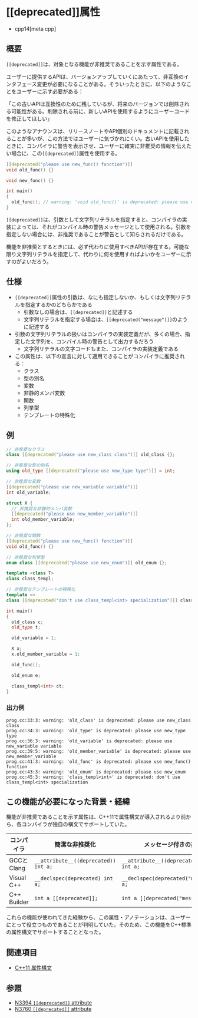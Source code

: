 # [[deprecated]]属性
* cpp14[meta cpp]

## 概要
`[[deprecated]]`は、対象となる機能が非推奨であることを示す属性である。

ユーザーに提供するAPIは、バージョンアップしていくにあたって、非互換のインタフェース変更が必要になることがある。そういったときに、以下のようなことをユーザーに示す必要がある：

「この古いAPIは互換性のために残しているが、将来のバージョンでは削除される可能性がある。削除される前に、新しいAPIを使用するようにユーザーコードを修正してほしい」

このようなアナウンスは、リリースノートやAPI個別のドキュメントに記載されることが多いが、この方法ではユーザーに気づかれにくい。古いAPIを使用したときに、コンパイラに警告を表示させ、ユーザーに確実に非推奨の情報を伝えたい場合に、この`[[deprecated]]`属性を使用する。

```cpp
[[deprecated("please use new_func() function")]]
void old_func() {}

void new_func() {}

int main()
{
  old_func(); // warning: 'void old_func()' is deprecated: please use new_func() function
}
```

`[[deprecated]]`は、引数として文字列リテラルを指定すると、コンパイラの実装によっては、それがコンパイル時の警告メッセージとして使用される。引数を指定しない場合には、非推奨であることが警告として知らされるだけである。

機能を非推奨とするときには、必ず代わりに使用すべきAPIが存在する。可能な限り文字列リテラルを指定して、代わりに何を使用すればよいかをユーザーに示すのがよいだろう。


## 仕様
- `[[deprecated]]`属性の引数は、なにも指定しないか、もしくは文字列リテラルを指定するかのどちらかである
    - 引数なしの場合は、`[[deprecated]]`と記述する
	- 文字列リテラルを指定する場合は、`[[deprecated("message")]]`のように記述する
- 引数の文字列リテラルの扱いはコンパイラの実装定義だが、多くの場合、指定した文字列を、コンパイル時の警告として出力するだろう
    - 文字列リテラルの文字コードもまた、コンパイラの実装定義である
- この属性は、以下の宣言に対して適用できることがコンパイラに推奨される：
    - クラス
    - 型の別名
    - 変数
    - 非静的メンバ変数
    - 関数
    - 列挙型
    - テンプレートの特殊化


## 例
```cpp
// 非推奨なクラス
class [[deprecated("please use new_class class")]] old_class {};

// 非推奨な型の別名
using old_type [[deprecated("please use new_type type")]] = int;

// 非推奨な変数
[[deprecated("please use new_variable variable")]]
int old_variable;

struct X {
  // 非推奨な非静的メンバ変数
  [[deprecated("please use new_member_variable")]]
  int old_member_variable;
};

// 非推奨な関数
[[deprecated("please use new_func() function")]]
void old_func() {}

// 非推奨な列挙型
enum class [[deprecated("please use new_enum")]] old_enum {};

template <class T>
class class_templ;

// 非推奨なテンプレートの特殊化
template <>
class [[deprecated("don't use class_templ<int> specialization")]] class_templ<int> {};

int main()
{
  old_class c;
  old_type t;

  old_variable = 1;

  X x;
  x.old_member_variable = 1;

  old_func();

  old_enum e;

  class_templ<int> ct;
}
```

### 出力例
```
prog.cc:33:3: warning: 'old_class' is deprecated: please use new_class class
prog.cc:34:3: warning: 'old_type' is deprecated: please use new_type type
prog.cc:36:3: warning: 'old_variable' is deprecated: please use new_variable variable
prog.cc:39:5: warning: 'old_member_variable' is deprecated: please use new_member_variable
prog.cc:41:3: warning: 'old_func' is deprecated: please use new_func() function
prog.cc:43:3: warning: 'old_enum' is deprecated: please use new_enum
prog.cc:45:3: warning: 'class_templ<int>' is deprecated: don't use class_templ<int> specialization
```


## この機能が必要になった背景・経緯
機能が非推奨であることを示す属性は、C++11で属性構文が導入されるより前から、各コンパイラが独自の構文でサポートしていた。

| コンパイラ  | 簡潔な非推奨化 | メッセージ付きの非推奨化 |
|-------------|----------------|--------------------------|
| GCCとClang  | `__attribute__((deprecated)) int a;` | `__attribute__((deprecated("message"))) int a;` |
| Visual C++  | `__declspec(deprecated) int a;`      | `__declspec(deprecated("message")) int a;` |
| C++ Builder | `int a [[deprecated]];`              | `int a [[deprecated("message")]];` |

これらの機能が使われてきた経験から、この属性・アノテーションは、ユーザーにとって役立つものであることが判明していた。そのため、この機能をC++標準の属性構文でサポートすることとなった。


## 関連項目
- [C++11 属性構文](/lang/cpp11/attributes.md)


## 参照
- [N3394 `[[deprecated]]` attribute](http://www.open-std.org/jtc1/sc22/wg21/docs/papers/2012/n3394.html)
- [N3760 `[[deprecated]]` attribute](http://www.open-std.org/jtc1/sc22/wg21/docs/papers/2013/n3760.html)


